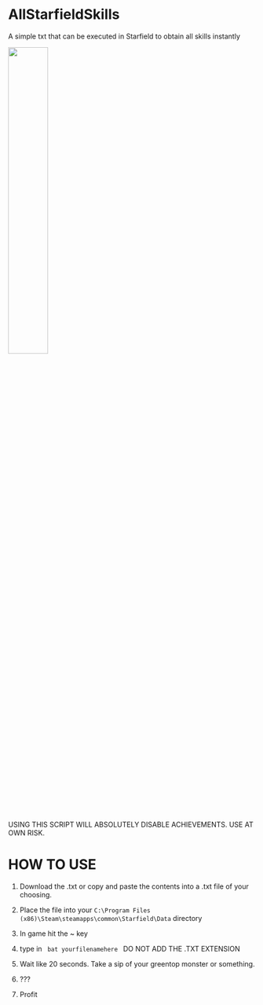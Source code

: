 # AllStarfieldSkills
A simple txt that can be executed in Starfield to obtain all skills instantly

<img src="https://github.com/darksixty/AllStarfieldSkills/assets/81669502/372c601e-1671-41b9-aef2-b4e2aadf3de0" width=40% height=40%>


USING THIS SCRIPT WILL ABSOLUTELY DISABLE ACHIEVEMENTS. USE AT OWN RISK.

<h1> HOW TO USE </h1>

1. Download the .txt or copy and paste the contents into a .txt file of your choosing.

2. Place the file into your <code>C:\Program Files (x86)\Steam\steamapps\common\Starfield\Data</code> directory

3. In game hit the ~ key

4. type in <code> bat yourfilenamehere </code> DO NOT ADD THE .TXT EXTENSION

5. Wait like 20 seconds. Take a sip of your greentop monster or something.

6. ???

7. Profit

